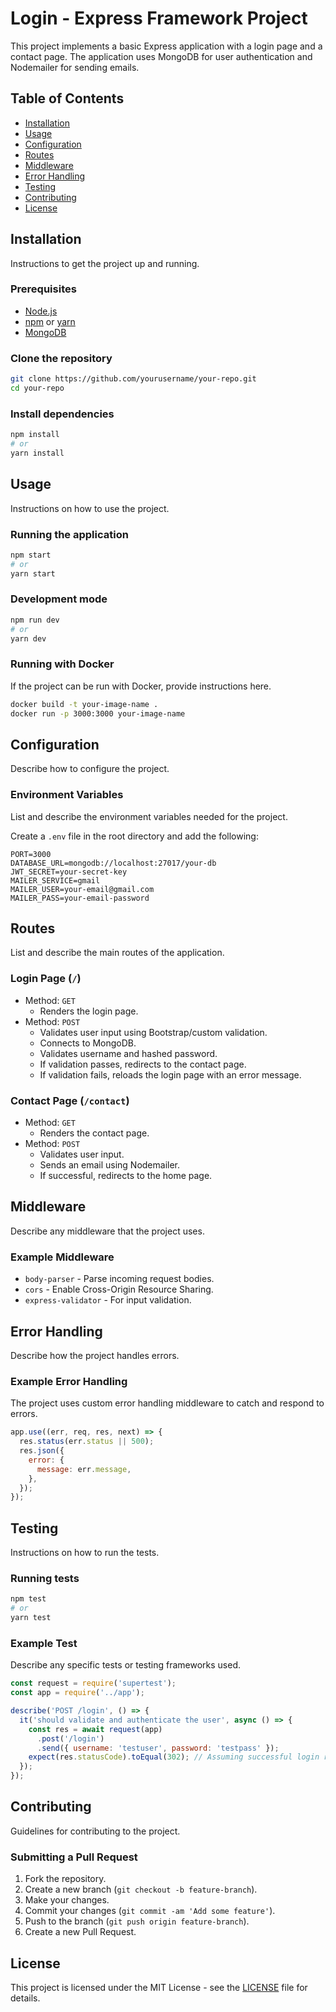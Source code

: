 # Login - Express Framework Project

This project implements a basic Express application with a login page and a contact page. The application uses MongoDB for user authentication and Nodemailer for sending emails.

## Table of Contents

- [Installation](#installation)
- [Usage](#usage)
- [Configuration](#configuration)
- [Routes](#routes)
- [Middleware](#middleware)
- [Error Handling](#error-handling)
- [Testing](#testing)
- [Contributing](#contributing)
- [License](#license)

## Installation

Instructions to get the project up and running.

### Prerequisites

- [Node.js](https://nodejs.org/)
- [npm](https://www.npmjs.com/) or [yarn](https://yarnpkg.com/)
- [MongoDB](https://www.mongodb.com/)

### Clone the repository

```bash
git clone https://github.com/yourusername/your-repo.git
cd your-repo
```

### Install dependencies

```bash
npm install
# or
yarn install
```

## Usage

Instructions on how to use the project.

### Running the application

```bash
npm start
# or
yarn start
```

### Development mode

```bash
npm run dev
# or
yarn dev
```

### Running with Docker

If the project can be run with Docker, provide instructions here.

```bash
docker build -t your-image-name .
docker run -p 3000:3000 your-image-name
```

## Configuration

Describe how to configure the project.

### Environment Variables

List and describe the environment variables needed for the project.

Create a `.env` file in the root directory and add the following:

```env
PORT=3000
DATABASE_URL=mongodb://localhost:27017/your-db
JWT_SECRET=your-secret-key
MAILER_SERVICE=gmail
MAILER_USER=your-email@gmail.com
MAILER_PASS=your-email-password
```

## Routes

List and describe the main routes of the application.

### Login Page (`/`)

- Method: `GET`
  - Renders the login page.
- Method: `POST`
  - Validates user input using Bootstrap/custom validation.
  - Connects to MongoDB.
  - Validates username and hashed password.
  - If validation passes, redirects to the contact page.
  - If validation fails, reloads the login page with an error message.

### Contact Page (`/contact`)

- Method: `GET`
  - Renders the contact page.
- Method: `POST`
  - Validates user input.
  - Sends an email using Nodemailer.
  - If successful, redirects to the home page.

## Middleware

Describe any middleware that the project uses.

### Example Middleware

- `body-parser` - Parse incoming request bodies.
- `cors` - Enable Cross-Origin Resource Sharing.
- `express-validator` - For input validation.

## Error Handling

Describe how the project handles errors.

### Example Error Handling

The project uses custom error handling middleware to catch and respond to errors.

```javascript
app.use((err, req, res, next) => {
  res.status(err.status || 500);
  res.json({
    error: {
      message: err.message,
    },
  });
});
```

## Testing

Instructions on how to run the tests.

### Running tests

```bash
npm test
# or
yarn test
```

### Example Test

Describe any specific tests or testing frameworks used.

```javascript
const request = require('supertest');
const app = require('../app');

describe('POST /login', () => {
  it('should validate and authenticate the user', async () => {
    const res = await request(app)
      .post('/login')
      .send({ username: 'testuser', password: 'testpass' });
    expect(res.statusCode).toEqual(302); // Assuming successful login redirects to /contact
  });
});
```

## Contributing

Guidelines for contributing to the project.

### Submitting a Pull Request

1. Fork the repository.
2. Create a new branch (`git checkout -b feature-branch`).
3. Make your changes.
4. Commit your changes (`git commit -am 'Add some feature'`).
5. Push to the branch (`git push origin feature-branch`).
6. Create a new Pull Request.

## License

This project is licensed under the MIT License - see the [LICENSE](LICENSE) file for details.
